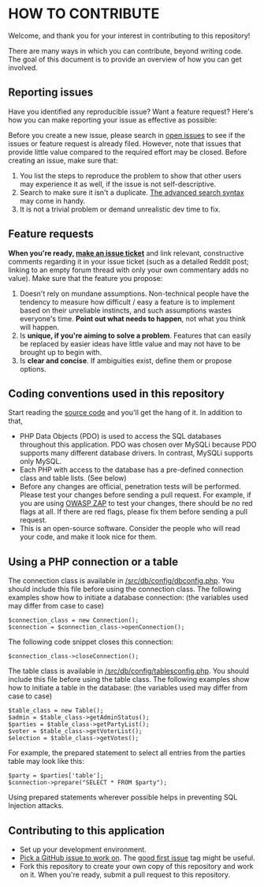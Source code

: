 # HOW TO CONTRIBUTE

Welcome, and thank you for your interest in contributing to this repository!

There are many ways in which you can contribute, beyond writing code. The goal of this document is to provide an overview of how you can get involved.

## Reporting issues

Have you identified any reproducible issue? Want a feature request? Here's how you can make reporting your issue as effective as possible:

Before you create a new issue, please search in [open issues](https://github.com/BurraAbhishek/VirtualElections/issues) to see if the issues or feature request is already filed. However, note that issues that provide little value compared to the required effort may be closed. Before creating an issue, make sure that:

1. You list the steps to reproduce the problem to show that other users may experience it as well, if the issue is not self-descriptive.
2. Search to make sure it isn't a duplicate. [The advanced search syntax](https://help.github.com/articles/searching-issues/) may come in handy.
3. It is not a trivial problem or demand unrealistic dev time to fix.

## Feature requests

**When you're ready, [make an issue ticket](https://github.com/BurraAbhishek/VirtualElections/issues/new)** and link relevant, constructive comments regarding it in your issue ticket (such as a detailed Reddit post; linking to an empty forum thread with only your own commentary adds no value). Make sure that the feature you propose:

1. Doesn't rely on mundane assumptions. Non-technical people have the tendency to measure how difficult / easy a feature is to implement based on their unreliable instincts, and such assumptions wastes everyone's time. **Point out what needs to happen**, not what you think will happen.
2. Is **unique, if you're aiming to solve a problem**. Features that can easily be replaced by easier ideas have little value and may not have to be brought up to begin with.
3. Is **clear and concise**. If ambiguities exist, define them or propose options.

## Coding conventions used in this repository

Start reading the [source code](https://github.com/BurraAbhishek/VirtualElections/tree/main/src) and you'll get the hang of it. In addition to that,
* PHP Data Objects (PDO) is used to access the SQL databases throughout this application. PDO was chosen over MySQLi because PDO supports many different database drivers. In contrast, MySQLi supports only MySQL.
* Each PHP with access to the database has a pre-defined connection class and table lists. (See below)
* Before any changes are official, penetration tests will be performed. Please test your changes before sending a pull request. For example, if you are using [OWASP ZAP](https://www.zaproxy.org) to test your changes, there should be no red flags at all. If there are red flags, please fix them before sending a pull request.
* This is an open-source software. Consider the people who will read your code, and make it look nice for them.

## Using a PHP connection or a table

The connection class is available in [/src/db/config/dbconfig.php](https://github.com/BurraAbhishek/VirtualElections/blob/main/src/db/config/dbconfig.php). You should include this file before using the connection class. The following examples show how to initiate a database connection: (the variables used may differ from case to case)

```
$connection_class = new Connection();
$connection = $connection_class->openConnection();
```

The following code snippet closes this connection:

```
$connection_class->closeConnection();
```

The table class is available in [/src/db/config/tablesconfig.php](https://github.com/BurraAbhishek/VirtualElections/blob/main/src/db/config/tablesconfig.php). You should include this file before using the table class. The following examples show how to initiate a table in the database: (the variables used may differ from case to case)

```
$table_class = new Table();
$admin = $table_class->getAdminStatus();
$parties = $table_class->getPartyList();
$voter = $table_class->getVoterList();
$election = $table_class->getVotes();
```

For example, the prepared statement to select all entries from the parties table may look like this:

```
$party = $parties['table'];
$connection->prepare("SELECT * FROM $party");
```

Using prepared statements wherever possible helps in preventing SQL Injection attacks.

## Contributing to this application

- Set up your development environment.
- [Pick a GitHub issue to work on](https://github.com/BurraAbhishek/VirtualElections/issues). The [good first issue](https://github.com/BurraAbhishek/VirtualElections/issues?q=is%3Aissue+is%3Aopen+label%3A%22good+first+issue%22) tag might be useful.
- Fork this repository to create your own copy of this repository and work on it. When you're ready, submit a pull request to this repository.
